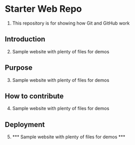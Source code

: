 # Starter Web Repo

1) This repository is for showing how Git and GitHub work

## Introduction

2) Sample website with plenty of files for demos

## Purpose

3) Sample website with plenty of files for demos

## How to contribute

4) Sample website with plenty of files for demos

## Deployment

5) *** Sample website with plenty of files for demos ***